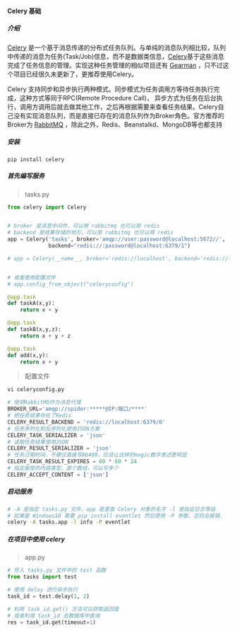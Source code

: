 #### Celery 基础

##### 介绍 

[Celery](https://www.colabug.com/goto/aHR0cDovL3d3dy5jZWxlcnlwcm9qZWN0Lm9yZy8=) 是一个基于消息传递的分布式任务队列。与单纯的消息队列相比较，队列中传递的消息为任务(Task/Job)信息，而不是数据类信息，[Celery](https://www.colabug.com/tag/celery/)基于这些消息完成了任务信息的管理。实现这种任务管理的相似项目还有 [Gearman](https://www.colabug.com/goto/aHR0cDovL2dlYXJtYW4ub3JnLw==) ，只不过这个项目已经很久未更新了，更推荐使用Celery。

Celery 支持同步和异步执行两种模式。同步模式为任务调用方等待任务执行完成，这种方式等同于RPC(Remote Procedure Call)， 异步方式为任务在后台执行，调用方调用后就去做其他工作，之后再根据需要来查看任务结果。Celery自己没有实现消息队列，而是直接已存在的消息队列作为Broker角色。官方推荐的Broker为 [RabbitMQ](https://www.colabug.com/goto/aHR0cDovL3d3dy5yYWJiaXRtcS5jb20v) ，除此之外，Redis、Beanstalkd、MongoDB等也都支持

##### 安装

```shell
pip install celery
```

##### 首先编写服务

> tasks.py

```python
from celery import Celery


# broker 是消息中间件，可以用 rabbitmq 也可以用 redis
# backend 是结果存储的地方，可以用 rabbitmq 也可以用 redis
app = Celery('tasks', broker='amqp://user:password@localhost:5672//',
             backend="redis://:password@localhost:6379/1")

# app = Celery(__name__, broker='redis://localhost', backend='redis://localhost/1')


# 或者使用配置文件
# app.config_from_object("celeryconfig")

@app.task
def taskA(x,y):
	return x + y

@app.task
def taskB(x,y,z):
	return x + y + z

@app.task
def add(x,y):
	return x + y
```

> 配置文件

```python
vi celeryconfig.py

# 使用RabbitMQ作为消息代理
BROKER_URL='amqp://spider:*****@IP:端口/****' 
# 把任务结果存在了Redis
CELERY_RESULT_BACKEND = 'redis://localhost:6379/0' 
# 任务序列化和反序列化使用JSON方案
CELERY_TASK_SERIALIZER = 'json' 
# 读取任务结果使用JSON
CELERY_RESULT_SERIALIZER = 'json' 
# 任务过期时间，不建议直接写86400，应该让这样的magic数字表述更明显
CELERY_TASK_RESULT_EXPIRES = 60 * 60 * 24 
# 指定接受的内容类型，是个数组，可以写多个
CELERY_ACCEPT_CONTENT = ['json'] 
```

##### 启动服务

```sh
# -A 是指定 tasks.py 文件，app 是里面 Celery 对象的名字 -l 是指定日志等级
# 如果是 Windows10 需要 pip install eventlet 然后使用 -P 参数，否则会报错.
celery -A tasks.app -l info -P eventlet
```

##### 在项目中使用 celery

> app.py

```python
# 导入 tasks.py 文件中的 test 函数
from tasks import test

# 使用 delay 进行异步执行
task_id = test.delay(1, 2)

# 利用 task_id.get() 方法可以获取返回值
# 或者利用 task_id 去数据库中查询
res = task_id.get(timeout=1)

```



